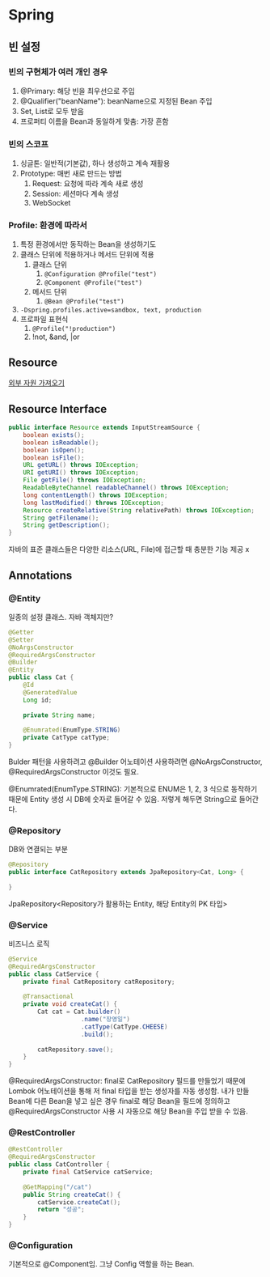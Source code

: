 # Spring

## 빈 설정
### 빈의 구현체가 여러 개인 경우
1. @Primary: 해당 빈을 최우선으로 주입
2. @Qualifier("beanName"): beanName으로 지정된 Bean 주입
3. Set, List로 모두 받음
4. 프로퍼티 이름을 Bean과 동일하게 맞춤: 가장 흔함

### 빈의 스코프
1. 싱글톤: 일반적(기본값), 하나 생성하고 계속 재활용
2. Prototype: 매번 새로 만드는 방법
   1. Request: 요청에 따라 계속 새로 생성
   2. Session: 세션마다 계속 생성
   3. WebSocket

### Profile: 환경에 따라서
1. 특정 환경에서만 동작하는 Bean을 생성하기도
2. 클래스 단위에 적용하거나 메서드 단위에 적용
   1. 클래스 단위
      1. `@Configuration @Profile("test")`
      2. `@Component @Profile("test")`
   2. 메서드 단위
      1. `@Bean @Profile("test")`
3. `-Dspring.profiles.active=sandbox, text, production`
4. 프로파일 표현식
   1. `@Profile("!production")`
   2. !not, &and, |or

## Resource
[외부 자원 가져오기](https://docs.spring.io/spring-framework/docs/current/reference/html/core.html#resources)

## Resource Interface
```java
public interface Resource extends InputStreamSource {
    boolean exists();
    boolean isReadable();
    boolean isOpen();
    boolean isFile();
    URL getURL() throws IOException;
    URI getURI() throws IOException;
    File getFile() throws IOException;
    ReadableByteChannel readableChannel() throws IOException;
    long contentLength() throws IOException;
    long lastModified() throws IOException;
    Resource createRelative(String relativePath) throws IOException;
    String getFilename();
    String getDescription();
}
```

자바의 표준 클래스들은 다양한 리소스(URL, File)에 접근할 때 충분한 기능 제공 x



## Annotations
### @Entity
일종의 설정 클래스. 자바 객체지만?

```java
@Getter
@Setter
@NoArgsConstructor
@RequiredArgsConstructor
@Builder
@Entity
public class Cat {
    @Id
    @GeneratedValue
    Long id;
    
    private String name;
    
    @Enumrated(EnumType.STRING)
    private CatType catType;
}
```
Bulder 패턴을 사용하려고 @Builder 어노테이션 사용하려면 @NoArgsConstructor, @RequiredArgsConstructor 이것도 필요.

@Enumrated(EnumType.STRING): 기본적으로 ENUM은 1, 2, 3 식으로 동작하기 때문에 Entity 생성 시 DB에 숫자로 들어갈 수 있음. 저렇게 해두면 String으로 들어간다.


### @Repository
DB와 연결되는 부분

```java
@Repository
public interface CatRepository extends JpaRepository<Cat, Long> {
    
}
```

JpaRepository<Repository가 활용하는 Entity, 해당 Entity의 PK 타입>


### @Service
비즈니스 로직

```java
@Service
@RequiredArgsConstructor
public class CatService {
    private final CatRepository catRepository;
    
    @Transactional
    private void createCat() {
        Cat cat = Cat.builder()
                    .name("장영일")
                    .catType(CatType.CHEESE)
                    .build();
                        
        catRepository.save();
    }
}
```

@RequiredArgsConstructor: final로 CatRepository 필드를 만들었기 때문에 Lombok 어노테이션을 통해 저 final 타입을 받는 생성자를 자동 생성함. 내가 만들 Bean에 다른 Bean을 넣고 싶은 경우 final로 해당 Bean을 필드에 정의하고 @RequiredArgsConstructor 사용 시 자동으로 해당 Bean을 주입 받을 수 있음.


### @RestController
```java
@RestController
@RequiredArgsConstructor
public class CatController {
    private final CatService catService;
    
    @GetMapping("/cat")
    public String createCat() {
        catService.createCat();
        return "성공";
    }
}
```

### @Configuration
기본적으로 @Component임. 그냥 Config 역할을 하는 Bean.